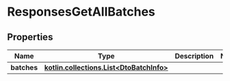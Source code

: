 
# ResponsesGetAllBatches

## Properties
| Name | Type | Description | Notes |
| ------------ | ------------- | ------------- | ------------- |
| **batches** | [**kotlin.collections.List&lt;DtoBatchInfo&gt;**](DtoBatchInfo.md) |  |  |



